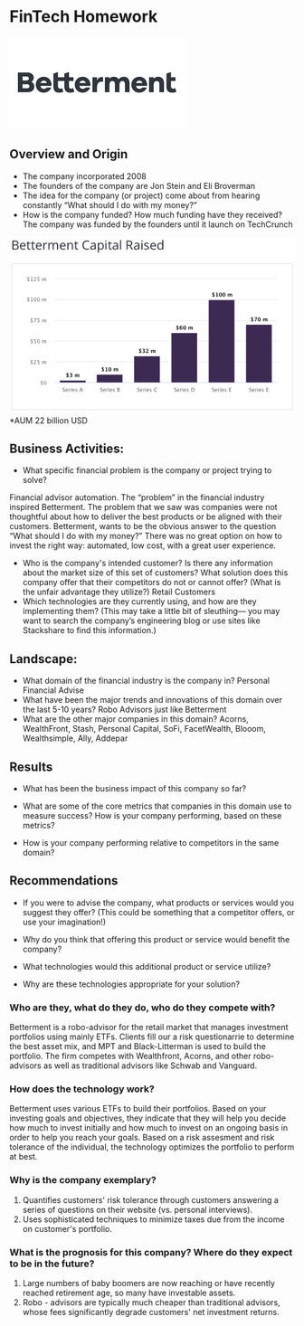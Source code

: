 # FinTech Homework
![Betterment](Betterment.png)

## Overview and Origin

* The company incorporated 2008
* The founders of the company are Jon Stein and Eli Broverman
* The idea for the company (or project) come about from hearing constantly “What should I do with my money?”
* How is the company funded? How much funding have they received? The company was funded by the founders until it launch on TechCrunch

![Betterment](Capitalraised.png)
*AUM 22 billion USD

## Business Activities:

* What specific financial problem is the company or project trying to solve?

Financial advisor automation. The “problem” in the financial industry inspired Betterment. The problem that we saw was companies were not thoughtful about how to deliver the best products or be aligned with their customers. Betterment, wants to be the obvious answer to the question “What should I do with my money?” There was no great option on how to invest the right way: automated, low cost, with a great user experience. 
 
* Who is the company's intended customer?  Is there any information about the market size of this set of customers?
What solution does this company offer that their competitors do not or cannot offer? (What is the unfair advantage they utilize?)
Retail Customers
* Which technologies are they currently using, and how are they implementing them? (This may take a little bit of sleuthing–– you may want to search the company’s engineering blog or use sites like Stackshare to find this information.)


## Landscape:

* What domain of the financial industry is the company in?
Personal Financial Advise
* What have been the major trends and innovations of this domain over the last 5-10 years?
Robo Advisors just like Betterment
* What are the other major companies in this domain?
Acorns, WealthFront, Stash, Personal Capital, SoFi, FacetWealth, Blooom, Wealthsimple, Ally, Addepar

## Results

* What has been the business impact of this company so far?

* What are some of the core metrics that companies in this domain use to measure success? How is your company performing, based on these metrics?

* How is your company performing relative to competitors in the same domain?


## Recommendations

* If you were to advise the company, what products or services would you suggest they offer? (This could be something that a competitor offers, or use your imagination!)

* Why do you think that offering this product or service would benefit the company?

* What technologies would this additional product or service utilize?

* Why are these technologies appropriate for your solution?





### Who are they, what do they do, who do they compete with?
Betterment is a robo-advisor for the retail market that manages investment portfolios using mainly ETFs. Clients fill our a risk questionarrie to determine the best asset mix, and MPT and Black-Litterman is used to build the portfolio. The firm competes with Wealthfront, Acorns, and other robo-advisors as well as traditional advisors like Schwab and Vanguard.

### How does the technology work?
Betterment uses various ETFs to build their portfolios. Based on your investing goals and objectives, they indicate that they will help you decide how much to invest initially and how much to invest on an ongoing basis in order to help you reach your goals. Based on a risk assesment and risk tolerance of the individual, the technology optimizes the portfolio to perform at best.

### Why is the company exemplary?
1) Quantifies customers' risk tolerance through customers answering a series of questions on their website (vs. personal interviews). 
2) Uses sophisticated techniques to minimize taxes due from the income on customer's portfolio.

### What is the prognosis for this company? Where do they expect to be in the future?
1) Large numbers of baby boomers are now reaching or have recently reached retirement age, so many have investable assets. 
2) Robo - advisors are typically much cheaper than traditional advisors, whose fees significantly degrade customers' net investment returns. 


